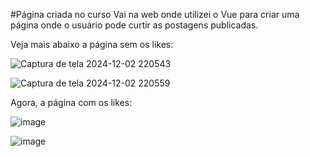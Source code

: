 #Página criada no curso Vai na web onde utilizei o Vue para criar uma página onde o usuário pode curtir as postagens publicadas.

Veja mais abaixo a página sem os likes:

![Captura de tela 2024-12-02 220543](https://github.com/user-attachments/assets/1c8e5798-a5c0-4046-b89c-9bc015ad1c8c)

![Captura de tela 2024-12-02 220559](https://github.com/user-attachments/assets/0912f56f-53b7-4adb-88c4-c39a101c3756)

Agora, a página com os likes:

![image](https://github.com/user-attachments/assets/db1a08ef-9c0c-4bf5-9b47-5ea14c6f365a)

![image](https://github.com/user-attachments/assets/385f88be-173f-431a-bae1-817b9dbb6cc4)
